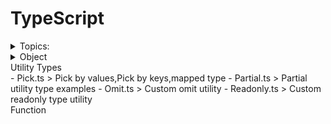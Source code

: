 # TypeScript

<details> 
<summary>
Topics:
</summary>

- Type.ts > Primitive types
- TS_Type.ts > Any,Void,Never,strictNullChecks
- TS_Type-V2.ts > Union types,Function Type,Optional Arguments,Default Parameters
- TS_Type-V3.ts > Object Types, Array Types,Generics,Tuples Types
- Type_Aliases.ts > Type Aliases
- Type_Assertions.ts > Type Assertions
- Enum.ts > Enum
- Interface.ts > Interface
- Interface-V2.ts > Interface with class,array
- Interface-with-Fn.ts > Interfaces with Function Types,Optional Properties
- Index_Signature.ts > Index Signature
- Class.ts > Classes,Constructors,Private,Public & ReadOnly Members
- Getter-Setter.ts > Getter,Setter in Class
- Inheritance.ts > Inheritance,Abstract Class
- Implement.ts > Implement keyword ,interface & class
- Static-Props-Methods.ts > Static Properties and Methods
- Generics.ts > Generics Classes,Generics Interface
- Generics-V2.ts > class with generics
- Function-Overload.ts > Function Overloading
- ConditionalTypes.ts > Conditional Types example(Generic,extends)
- KeyOf.ts >The keyof type operator Example,Type restriction using extends
- Union-Type.ts > Union Type & Discriminating union type Example
- RecordType.ts > Record Type type Example
- MappedType.ts > Mapped Type example,type transforming
</details>

<details>
<summary> Object</summary>

- getDeepObjValue() > access obj value (`keyof`,`extends`, `index signature`)
</details>

<summary> Utility Types</summary>
- Pick.ts > Pick by values,Pick by keys,mapped type
- Partial.ts > Partial utility type examples
- Omit.ts > Custom omit utility
- Readonly.ts > Custom readonly type utility
</details>

<summary>Function</summary>
</details>
